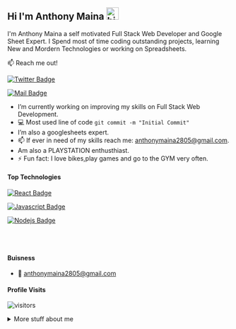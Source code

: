 ## Hi I'm Anthony Maina <img src="https://user-images.githubusercontent.com/1303154/88677602-1635ba80-d120-11ea-84d8-d263ba5fc3c0.gif" width="28px" alt="hi">

I'm Anthony Maina a self motivated Full Stack Web Developer and Google Sheet Expert. I Spend most of time coding outstanding projects, learning New and Mordern Technologies or working on Spreadsheets.

:mailbox: Reach me out!

[![Twitter Badge](https://img.shields.io/badge/-@AnthonyMaina557-1ca0f1?style=flat&labelColor=1ca0f1&logo=twitter&logoColor=white&link=https://twitter.com/Ipenywis)](https://twitter.com/AnthonyMaina557) 


[![Mail Badge](https://img.shields.io/badge/-anthonymaina2805-c0392b?style=flat&labelColor=c0392b&logo=gmail&logoColor=white)](mailto:anthonymaina2805@gmail.com)

<!-- TODO: Add last video link -->

- I’m currently working on improving my skills on Full Stack Web Development.
- :computer: Most used line of code `git commit -m "Initial Commit"`
-  I’m also a googlesheets expert.
- 📫 If ever in need of my skills reach me: anthonymaina2805@gmail.com.
- Am also a PLAYSTATION enthusthiast.
- ⚡ Fun fact: I love bikes,play games and go to the GYM very often.

#### Top Technologies

<!-- TODO: Make technologies links takes you to repositories -->

[![React Badge](https://img.shields.io/badge/-React-61DBFB?style=for-the-badge&labelColor=black&logo=react&logoColor=61DBFB)](#) 

[![Javascript Badge](https://img.shields.io/badge/-Javascript-F0DB4F?style=for-the-badge&labelColor=black&logo=javascript&logoColor=F0DB4F)](#) 


[![Nodejs Badge](https://img.shields.io/badge/-Nodejs-3C873A?style=for-the-badge&labelColor=black&logo=node.js&logoColor=3C873A)](#) 

<br />

<br />

#### Buisness
- :email: anthonymaina2805@gmail.com


#### Profile Visits 

![visitors](https://visitor-badge.glitch.me/badge?page_id=maich557.maich557)

<details>
<summary>
  More stuff about me
</summary>

<br >

I love learning,working with spreedsheets and sharing knowledge and putting it out there to inspire other developers.

<br>

#### Coding Stats

<br>

<!--START_SECTION:waka-->

```text
Markdown   6 mins          █████████████████████░░░░   83.38 %
YAML       1 min           ████░░░░░░░░░░░░░░░░░░░░░   16.62 %
```

<!--END_SECTION:waka-->

<br>

#### Github Stats

<br>

![maich557](https://github-readme-stats.vercel.app/api?username=maich557&count_private=true&theme=tokyonight&hide=contribs,prs,stars,issues)

</details>